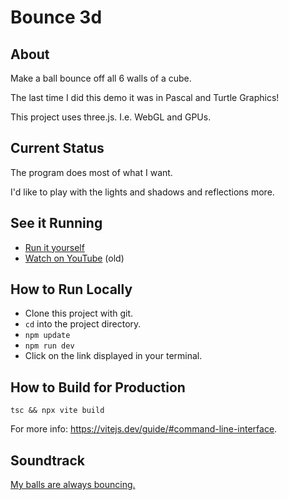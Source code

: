 # Bounce 3d
## About
Make a ball bounce off all 6 walls of a cube.

The last time I did this demo it was in Pascal and Turtle Graphics!

This project uses three.js.
I.e. WebGL and GPUs.

## Current Status
The program does most of what I want.

I'd like to play with the lights and shadows and reflections more.

## See it Running
* [Run it yourself](https://tradeideasphilip.github.io/bounce-3d/)
* [Watch on YouTube](https://youtu.be/OEnWbJ4_FKY) (old)

## How to Run Locally
* Clone this project with git.
* `cd` into the project directory.
* `npm update`
* `npm run dev`
* Click on the link displayed in your terminal.
## How to Build for Production
`tsc && npx vite build`

For more info:  https://vitejs.dev/guide/#command-line-interface.

## Soundtrack
[My balls are always bouncing.](https://www.youtube.com/watch?v=xPlqLHcphyw)

